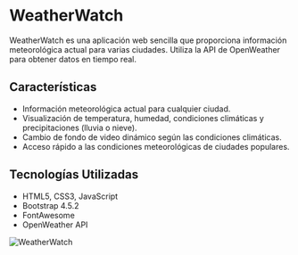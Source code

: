 # WeatherWatch

WeatherWatch es una aplicación web sencilla que proporciona información meteorológica actual para varias ciudades. Utiliza la API de OpenWeather para obtener datos en tiempo real.

## Características

- Información meteorológica actual para cualquier ciudad.
- Visualización de temperatura, humedad, condiciones climáticas y precipitaciones (lluvia o nieve).
- Cambio de fondo de video dinámico según las condiciones climáticas.
- Acceso rápido a las condiciones meteorológicas de ciudades populares.

## Tecnologías Utilizadas

- HTML5, CSS3, JavaScript
- Bootstrap 4.5.2
- FontAwesome
- OpenWeather API

![WeatherWatch](https://github.com/user-attachments/assets/9e4c606c-ae69-41b0-90a3-2106d16ff910)

